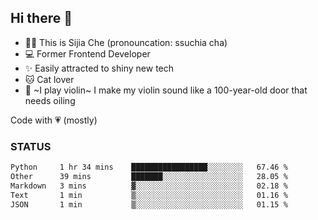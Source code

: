 ## Hi there 👋

- 🙋‍♀️ This is Sijia Che (pronouncation: ssuchia cha)
- 💻 Former Frontend Developer
- ✨ Easily attracted to shiny new tech
- 🐱 Cat lover
- 🌟 ~I play violin~ I make my violin sound like a 100-year-old door that needs oiling

Code with 💗 (mostly)

### STATUS
<!--START_SECTION:waka-->

```txt
Python     1 hr 34 mins    █████████████████░░░░░░░░   67.46 %
Other      39 mins         ███████░░░░░░░░░░░░░░░░░░   28.05 %
Markdown   3 mins          ▓░░░░░░░░░░░░░░░░░░░░░░░░   02.18 %
Text       1 min           ▒░░░░░░░░░░░░░░░░░░░░░░░░   01.16 %
JSON       1 min           ▒░░░░░░░░░░░░░░░░░░░░░░░░   01.15 %
```

<!--END_SECTION:waka-->

